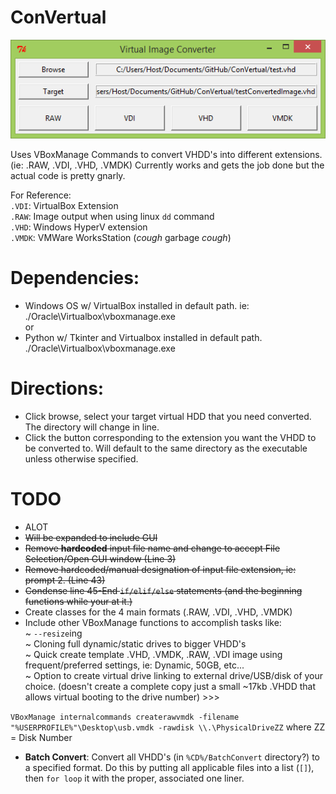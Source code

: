 # ConVertual
<p align="center">
<img src='https://github.com/BiTinerary/ConVertual/blob/master/ProgramImage.png'><br>
</p>

Uses VBoxManage Commands to convert VHDD's into different extensions. (ie: .RAW, .VDI, .VHD, .VMDK) Currently works and gets the job done but the actual code is pretty gnarly. 

For Reference:<br>
`.VDI`: VirtualBox Extension<br>
`.RAW`: Image output when using linux `dd` command<br>
`.VHD`: Windows HyperV extension<br>
`.VMDK`: VMWare WorksStation (*cough* garbage *cough*)<br>
# Dependencies:
* Windows OS w/ VirtualBox installed in default path. ie: ./Oracle\Virtualbox\vboxmanage.exe<br>
or
* Python w/ Tkinter and Virtualbox installed in default path. ./Oracle\Virtualbox\vboxmanage.exe

# Directions:
* Click browse, select your target virtual HDD that you need converted. The directory will change in line.
* Click the button corresponding to the extension you want the VHDD to be converted to. Will default to the same directory as the executable unless otherwise specified.

# TODO
* ALOT
* <strike>Will be expanded to include GUI</strike>
* <strike>Remove **hardcoded** input file name and change to accept File Selection/Open GUI window (Line 3)</strike>
* <strike>Remove hardcoded/manual designation of input file extension, ie: prompt 2. (Line 43)</strike>
* <strike>Condense line 45-End `if/elif/else` statements (and the beginning functions while your at it.)</strike>
* Create classes for the 4 main formats (.RAW, .VDI, .VHD, .VMDK)
* Include other VBoxManage functions to accomplish tasks like:<br>
  ~ `--resize`ing<br>
  ~ Cloning full dynamic/static drives to bigger VHDD's<br>
  ~ Quick create template .VHD, .VMDK, .RAW, .VDI image using frequent/preferred settings, ie: Dynamic, 50GB, etc...<br>
  ~ Option to create virtual drive linking to external drive/USB/disk of your choice. (doesn't create a complete copy just a small ~17kb .VHDD that allows virtual booting to the drive number) >>>

`VBoxManage internalcommands createrawvmdk -filename "%USERPROFILE%"\Desktop\usb.vmdk -rawdisk \\.\PhysicalDriveZZ` where ZZ = Disk Number 

* **Batch Convert**: Convert all VHDD's (in `%CD%/BatchConvert` directory?) to a specified format. Do this by putting all applicable files into a list (`[]`), then `for loop` it with the proper, associated one liner.





